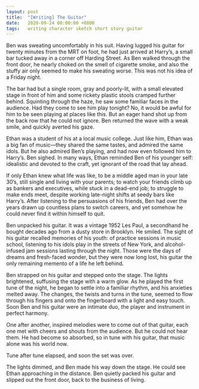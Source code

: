```yaml
---
layout: post
title:  "[Writing] The Guitar"
date:   2020-09-24 00:00:00 +0800
tags:   writing character sketch short story guitar
---
```


Ben was sweating uncomfortably in his suit. Having lugged his guitar for twenty minutes from the MRT on foot, he had just arrived at Harry’s, a small bar tucked away in a corner off Harding Street. As Ben walked through the front door, he nearly choked on the smell of cigarette smoke, and also the stuffy air only seemed to make his sweating worse. This was not his idea of a Friday night.

The bar had but a single room, gray and poorly-lit, with a small elevated stage in front of him and some rickety plastic stools cramped further behind. Squinting through the haze, he saw some familiar faces in the audience. Had they come to see him play tonight? No, it would be awful for him to be seen playing at places like this. But an eager hand shot up from the back row that he could not ignore. Ben returned the wave with a weak smile, and quickly averted his gaze.

Ethan was a student of his at a local music college. Just like him, Ethan was a big fan of music—they shared the same tastes, and admired the same idols. But he also admired Ben’s playing, and had now even followed him to Harry’s. Ben sighed. In many ways, Ethan reminded Ben of his younger self: idealistic and devoted to the craft, yet ignorant of the road that lay ahead.

If only Ethan knew what life was like, to be a middle aged man in your late 30’s, still single and living with your parents; to watch your friends climb up as bankers and executives, while stuck in a dead-end job; to struggle to make ends meet, despite working late-night shifts at seedy bars like Harry’s. After listening to the persuasions of his friends, Ben had over the years drawn up countless plans to switch careers, and yet somehow he could never find it within himself to quit.

Ben unpacked his guitar. It was a vintage 1952 Les Paul, a secondhand he bought decades ago from a dusty store in Brooklyn. He smiled. The sight of his guitar recalled memories of his youth: of practice sessions in music school, listening to his idols play in the streets of New York, and alcohol-infused jam sessions lasting through the night. Those were the days of dreams and fresh-faced wonder, but they were now long lost, his guitar the only remaining memento of a life he left behind.

Ben strapped on his guitar and stepped onto the stage. The lights brightened, suffusing the stage with a warm glow. As he played the first tune of the night, he began to settle into a familiar rhythm, and his anxieties melted away. The changes, the twists and turns in the tune, seemed to flow through his fingers and onto the fingerboard with a light and easy touch. Soon Ben and his guitar were an intimate duo, the player and instrument in perfect harmony.

One after another, inspired melodies were to come out of that guitar, each one met with cheers and shouts from the audience. But he could not hear them. He had become so absorbed, so in tune with his guitar, that music alone was his world now.

Tune after tune elapsed, and soon the set was over.

The lights dimmed, and Ben made his way down the stage. He could see Ethan approaching in the distance. Ben quietly packed his guitar and slipped out the front door, back to the business of living.
